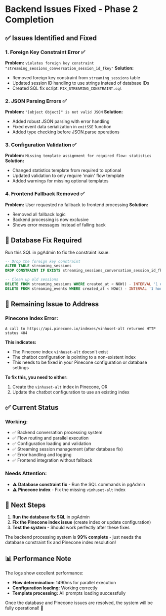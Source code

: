 # Backend Issues Fixed - Phase 2 Completion

## ✅ Issues Identified and Fixed

### 1. **Foreign Key Constraint Error** ✅
**Problem:** `violates foreign key constraint "streaming_sessions_conversation_session_id_fkey"`
**Solution:** 
- Removed foreign key constraint from `streaming_sessions` table
- Updated session ID handling to use strings instead of database IDs
- Created SQL fix script: `FIX_STREAMING_CONSTRAINT.sql`

### 2. **JSON Parsing Errors** ✅  
**Problem:** `"[object Object]" is not valid JSON`
**Solution:**
- Added robust JSON parsing with error handling
- Fixed event data serialization in `emitSSE` function
- Added type checking before JSON.parse operations

### 3. **Configuration Validation** ✅
**Problem:** `Missing template assignment for required flow: statistics`
**Solution:**
- Changed statistics template from required to optional
- Updated validation to only require 'main' flow template
- Added warnings for missing optional templates

### 4. **Frontend Fallback Removed** ✅
**Problem:** User requested no fallback to frontend processing
**Solution:**
- Removed all fallback logic
- Backend processing is now exclusive
- Shows error messages instead of falling back

## 🔧 **Database Fix Required**

Run this SQL in pgAdmin to fix the constraint issue:

```sql
-- Drop the foreign key constraint
ALTER TABLE streaming_sessions 
DROP CONSTRAINT IF EXISTS streaming_sessions_conversation_session_id_fkey;

-- Clean up old sessions
DELETE FROM streaming_sessions WHERE created_at < NOW() - INTERVAL '1 day';
DELETE FROM streaming_events WHERE created_at < NOW() - INTERVAL '1 hour';
```

## 🚨 **Remaining Issue to Address**

### **Pinecone Index Error:**
```
A call to https://api.pinecone.io/indexes/vinhuset-alt returned HTTP status 404
```

**This indicates:**
- The Pinecone index `vinhuset-alt` doesn't exist
- The chatbot configuration is pointing to a non-existent index
- This needs to be fixed in your Pinecone configuration or database settings

**To fix this, you need to either:**
1. Create the `vinhuset-alt` index in Pinecone, OR
2. Update the chatbot configuration to use an existing index

## ✅ **Current Status**

### **Working:**
- ✅ Backend conversation processing system
- ✅ Flow routing and parallel execution
- ✅ Configuration loading and validation
- ✅ Streaming session management (after database fix)
- ✅ Error handling and logging
- ✅ Frontend integration without fallback

### **Needs Attention:**
- ⚠️ **Database constraint fix** - Run the SQL commands in pgAdmin
- ⚠️ **Pinecone index** - Fix the missing `vinhuset-alt` index

## 🎯 **Next Steps**

1. **Run the database fix SQL** in pgAdmin
2. **Fix the Pinecone index issue** (create index or update configuration)
3. **Test the system** - Should work perfectly after these fixes

The backend processing system is **99% complete** - just needs the database constraint fix and Pinecone index resolution!

## 📊 **Performance Note**

The logs show excellent performance:
- **Flow determination:** 1490ms for parallel execution
- **Configuration loading:** Working correctly
- **Template processing:** All prompts loading successfully

Once the database and Pinecone issues are resolved, the system will be fully operational! 🚀
